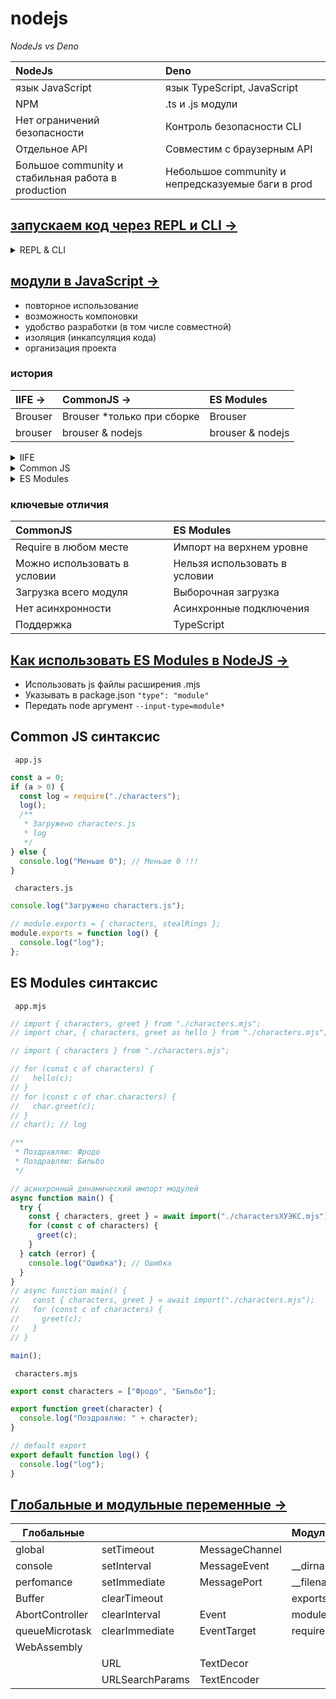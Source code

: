 # nodejs

_NodeJs vs Deno_

| NodeJs                                             | Deno                                              |
| :------------------------------------------------- | :------------------------------------------------ |
| язык JavaScript                                    | язык TypeScript, JavaScript                       |
| NPM                                                | .ts и .js модули                                  |
| Нет ограничений безопасности                       | Контроль безопасности CLI                         |
| Отдельное API                                      | Совместим с браузерным API                        |
| Большое community и стабильная работа в production | Небольшое community и непредсказуемые баги в prod |

## [запускаем код через REPL и CLI →](./demo/README.md)

<details>
<summary>
REPL & CLI
</summary>
REPL - read, eval, print, loop
CLI - command-line interface

По сути дает возможность тестировать ноду:

```javascript
PS C:\Users\HTML-builder> node
Welcome to Node.js v16.13.2.
Type ".help" for more information.
> 1+1
2
> const name = "Vasya"
undefined
> name
'Vasya'
>
(To exit, press Ctrl+C again or Ctrl+D or type .exit)
>
PS C:\Users\HTML-builder>
```

</details>

## [модули в JavaScript →](./demo-es-modules/)

- повторное использование
- возможность компоновки
- удобство разработки (в том числе совместной)
- изоляция (инкапсуляция кода)
- организация проекта

### история

| IIFE →  | CommonJS →                  | ES Modules       |
| :------ | :-------------------------- | :--------------- |
| Brouser | Brouser \*только при сборке | Brouser          |
| brouser | brouser & nodejs            | brouser & nodejs |

<details>
<summary>
IIFE
</summary>
Immediately Invoked Function Expression - IIFE

```javascript
(function () {
  const users = ["Антон", "Вася"];

  function greet(name) {
    console.log(`Привет ${name}`);
  }
<!-- важно присваивание -->
  APP.greet = greet;
  APP.users = users;
})();
```

file `index.html`

```javascript
<!DOCTYPE html>
<html lang="en">
<head>
    <meta charset="UTF-8" />
    <meta http-equiv="X-UA-Compatible" content="IE=edge" />
    <meta name="viewport" content="width=device-width, initial-scale=1.0" />
    <title>Document</title>
</head>
<body>
<!-- важен порядок скриптов и присваивание в app.js -->
    <script src="./app.js"></script>
    <script src="./user.js"></script>
    <script src="./other.js"></script>
</body>
</html>
```

</details>

<details>
<summary>
Common JS
</summary>

file `users.js`

```javascript
const users = ["Антон", "Вася"];

function greet(name) {
  console.log(`Привет ${name}`);
}

// что экспортирует модуль
module.exports = { users, greet };
```

file `app.js`

```javascript
// ключевое слово подключения - `require`

const {greet, users} = require(./users.js);

for (const user of users) {
    greet(user);
}

```

</details>

<details>
<summary>
ES Modules
</summary>

file `users.mjs`

```javascript
// что экспортирует модуль

export const users = ["Антон", "Вася"];

export function greet(name) {
  console.log(`Привет ${name}`);
}
```

file `app.mjs`

```javascript
// ключевое слово подключения - `import`

import { greet, users } from "./users.mjs";

for (const user of users) {
  greet(user);
}
```

</details>

### ключевые отличия

| CommonJS                     | ES Modules                    |
| :--------------------------- | :---------------------------- |
| Require в любом месте        | Импорт на верхнем уровне      |
| Можно использовать в условии | Нельзя использовать в условии |
| Загрузка всего модуля        | Выборочная загрузка           |
| Нет асинхронности            | Асинхронные подключения       |
| Поддержка                    | TypeScript                    |

## [Как использовать ES Modules в NodeJS →](./demo-common-js/)

- Использовать js файлы расширения .mjs
- Указывать в package.json `"type": "module"`
- Передать node аргумент `--input-type=module*`

## Common JS синтаксис

` app.js`

```javascript
const a = 0;
if (a > 0) {
  const log = require("./characters");
  log();
  /**
   * Загружено characters.js
   * log
   */
} else {
  console.log("Меньше 0"); // Меньше 0 !!!
}
```

` characters.js`

```javascript
console.log("Загружено characters.js");

// module.exports = { characters, stealRings };
module.exports = function log() {
  console.log("log");
};
```

## ES Modules синтаксис

` app.mjs`

```javascript
// import { characters, greet } from "./characters.mjs";
// import char, { characters, greet as hello } from "./characters.mjs";

// import { characters } from "./characters.mjs";

// for (const c of characters) {
//   hello(c);
// }
// for (const c of char.characters) {
//   char.greet(c);
// }
// char(); // log

/**
 * Поздравляю: Фродо
 * Поздравляю: Бильбо
 */

// асинхронный динамический импорт модулей
async function main() {
  try {
    const { characters, greet } = await import("./charactersХУЭКС.mjs");
    for (const c of characters) {
      greet(c);
    }
  } catch (error) {
    console.log("Ошибка"); // Ошибка
  }
}
// async function main() {
//   const { characters, greet } = await import("./characters.mjs");
//   for (const c of characters) {
//     greet(c);
//   }
// }

main();
```

` characters.mjs`

```javascript
export const characters = ["Фродо", "Бильбо"];

export function greet(character) {
  console.log("Поздравляю: " + character);
}

// default export
export default function log() {
  console.log("log");
}
```

## [Глобальные и модульные переменные →](./demo-3/)

| Глобальные      |                 |                | Модульные    |
| --------------- | --------------- | -------------- | ------------ |
| global          | setTimeout      | MessageChannel |              |
| console         | setInterval     | MessageEvent   | \_\_dirname  |
| perfomance      | setImmediate    | MessagePort    | \_\_filename |
| Buffer          | clearTimeout    |                | exports      |
| AbortController | clearInterval   | Event          | module       |
| queueMicrotask  | clearImmediate  | EventTarget    | require()    |
| WebAssembly     |                 |                |              |
|                 | URL             | TextDecor      |              |
|                 | URLSearchParams | TextEncoder    |              |
